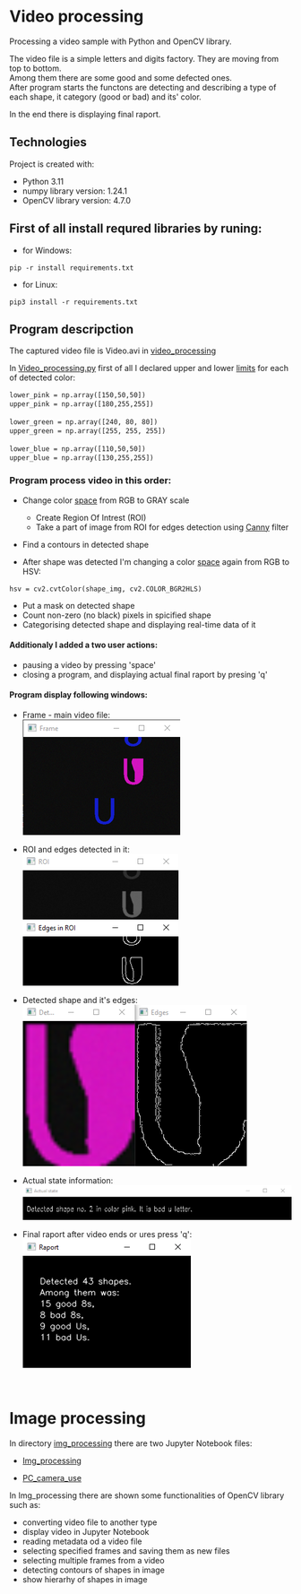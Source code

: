 # Video processing
Processing a video sample with Python and OpenCV library. <br>

The video file is a simple letters and digits factory. They are moving from top to bottom. <br>
Among them there are some good and some defected ones. <br>
After program starts the functons are detecting and describing a type of each shape, it category (good or bad) and its' color. <br>

In the end there is displaying final raport.

## Technologies
Project is created with:
* Python 3.11
* numpy library version: 1.24.1
* OpenCV library version: 4.7.0

## First of all install requred libraries by runing:

* for Windows:
```
pip -r install requirements.txt
```

* for Linux:
```
pip3 install -r requirements.txt
```

## Program descripction

The captured video file is Video.avi in [video_processing](/video_processing/)

In [Video_processing.py](/video_processing/Video_processing.py) first of all I declared upper and lower [limits](https://www.rapidtables.com/convert/color/rgb-to-hsv.html) for each of detected color:

```
lower_pink = np.array([150,50,50])
upper_pink = np.array([180,255,255])

lower_green = np.array([240, 80, 80])
upper_green = np.array([255, 255, 255])

lower_blue = np.array([110,50,50])
upper_blue = np.array([130,255,255])
```

### Program process video in this order:
- Change color [space](https://docs.opencv.org/4.x/df/d9d/tutorial_py_colorspaces.html) from RGB to GRAY scale

    - Create Region Of Intrest (ROI)
    - Take a part of image from ROI for edges detection using [Canny](https://docs.opencv.org/4.x/da/d22/tutorial_py_canny.html) filter

- Find a contours in detected shape
- After shape was detected I'm changing a color [space](https://docs.opencv.org/4.x/df/d9d/tutorial_py_colorspaces.html) again from RGB to HSV:
```
hsv = cv2.cvtColor(shape_img, cv2.COLOR_BGR2HLS)
```
- Put a mask on detected shape
- Count non-zero (no black) pixels in spicified shape
- Categorising detected shape and displaying real-time data of it

#### Additionaly I added a two user actions:
* pausing a video by pressing 'space'
* closing a program, and displaying actual final raport by presing 'q'

#### Program display following windows:
* Frame - main video file: <br>
![](static/image.png)

* ROI and edges detected in it: <br>
![](static/image-1.png)

* Detected shape and it's edges: <br>
![](static/image-2.png)

* Actual state information: <br>
![](static/image-3.png)

* Final raport after video ends or ures press 'q': <br>
![](static/image-4.png) 

<br>

# Image processing

In directory [img_processing](/img_processing/) there are two Jupyter Notebook files:
* [Img_processing](/img_processing/Img_processing.ipynb)

* [PC_camera_use](/img_processing/PC_camera_use.ipynb)

In Img_processing there are shown some functionalities of OpenCV library such as:
* converting video file to another type
* display video in Jupyter Notebook
* reading metadata od a video file
* selecting specified frames and saving them as new files
* selecting multiple frames from a video
* detecting contours of shapes in image
* show hierarhy of shapes in image